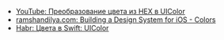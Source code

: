 - [YouTube: Преобразование цвета из HEX в UIColor](https://www.youtube.com/watch?v=4A5gZgChqRw)
- [ramshandilya.com: Building a Design System for iOS - Colors](https://www.ramshandilya.com/blog/design-system-colors/)
- [Habr: Цвета в Swift: UIColor](https://habr.com/ru/post/543184/?ysclid=l52k3mv5no172277484)